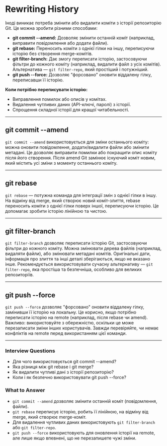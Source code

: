 # Rewriting History

Іноді виникає потреба змінити або видалити коміти з історії репозиторію Git. Це можна зробити різними способами:

- **git commit --amend:** Дозволяє змінити останній коміт (наприклад, виправити повідомлення або додати файли).
- **git rebase:** Переносить коміти з однієї гілки на іншу, переписуючи історію без створення merge-комітів.
- **git filter-branch:** Дає змогу переписати історію, застосовуючи фільтри до кожного коміту (наприклад, видалити файл з усіх комітів). Альтернатива — `git filter-repo`, який простіший і потужніший.
- **git push --force:** Дозволяє "форсовано" оновити віддалену гілку, переписавши її історію.

**Коли потрібно переписувати історію:**

- Виправлення помилок або описів у комітах.
- Видалення чутливих даних (API-ключі, паролі) з історії.
- Спрощення складної історії для кращої читабельності.

---

## git commit --amend

`git commit --amend` використовується для зміни останнього коміту: можна оновити повідомлення, додати/видалити файли або змінити метадані.
Це дозволяє виправити помилки або покращити опис коміту після його створення.
Після amend Git замінює існуючий коміт новим, який містить усі зміни з моменту останнього коміту.

---

## git rebase

`git rebase` — потужна команда для інтеграції змін з однієї гілки в іншу.
На відміну від merge, який створює новий коміт-злиття, rebase переносить коміти з однієї гілки поверх іншої, переписуючи історію.
Це допомагає зробити історію лінійною та чистою.

---

## git filter-branch

`git filter-branch` дозволяє переписати історію Git, застосовуючи фільтри до кожного коміту.
Можна змінювати дерева файлів (наприклад, видаляти файли), або змінювати метадані комітів.
Оригінальні дати, інформація про злиття та інші деталі зберігаються, якщо не вказано інше.
Рекомендується використовувати сучасну альтернативу — `git filter-repo`, яка простіша та безпечніша, особливо для великих репозиторіїв.

---

## git push --force

`git push --force` дозволяє "форсовано" оновити віддалену гілку, замінивши її історію на локальну.
Це корисно, якщо потрібно переписати історію на remote (наприклад, після rebase чи amend).
Важливо: використовуйте з обережністю, оскільки це може перезаписати зміни інших користувачів. Завжди перевіряйте, чи немає конфліктів на remote перед використанням цієї команди.

---

### Interview Questions

- Для чого використовується git commit --amend?
- Яка різниця між git rebase і git merge?
- Як видалити чутливі дані з історії репозиторію?
- Коли і як безпечно використовувати git push --force?

### What to Answer

- `git commit --amend` дозволяє змінити останній коміт (повідомлення, файли).
- `git rebase` переписує історію, робить її лінійною, на відміну від merge, який створює merge-коміт.
- Для видалення чутливих даних використовують `git filter-branch` або `git filter-repo`.
- `git push --force` використовують для оновлення історії на remote, але лише якщо впевнені, що не перезапишете чужі зміни.
